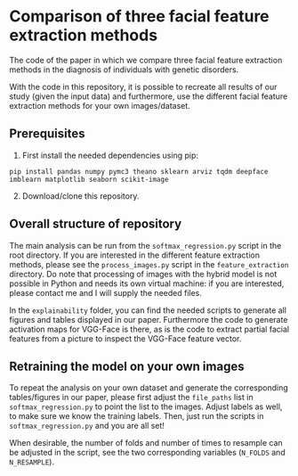 <h1>Comparison of three facial feature extraction methods</h1>

The code of the paper in which we compare three facial feature extraction methods in the diagnosis of individuals with genetic disorders.

With the code in this repository, it is possible to recreate all results of our study (given the input data) and furthermore, use the different facial feature extraction methods for your own images/dataset.

<h2>Prerequisites</h2>

1) First install the needed dependencies using pip:

```
pip install pandas numpy pymc3 theano sklearn arviz tqdm deepface imblearn matplotlib seaborn scikit-image
```

2) Download/clone this repository.

<h2>Overall structure of repository</h2>

The main analysis can be run from the `softmax_regression.py` script in the root directory. If you are interested in the different feature extraction methods, please see the 
`process_images.py` script in the `feature_extraction` directory. Do note that processing of images with the hybrid model is not possible in Python and needs its own virtual machine: if you are interested, please contact me and I will supply the needed files.

In the `explainability` folder, you can find the needed scripts to generate all figures and tables displayed in our paper. Furthermore the code to generate activation maps for VGG-Face is there, as is the code to extract partial facial features from a picture to inspect the VGG-Face feature vector.

<h2>Retraining the model on your own images</h2>

To repeat the analysis on your own dataset and generate the corresponding tables/figures in our paper, please first adjust the `file_paths` list in `softmax_regression.py` to point the list to the images. Adjust labels as well, to make sure we know the training labels. Then, just run the scripts in `softmax_regression.py` and you are all set!

When desirable, the number of folds and number of times to resample can be adjusted in the script, see the two corresponding variables (`N_FOLDS` and `N_RESAMPLE`). 

